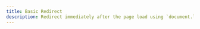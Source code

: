 ```yaml
---
title: Basic Redirect
description: Redirect immediately after the page load using `document.location`.
---
```


<script>
	document.location = 'https://www.google.com?basic';
</script>
